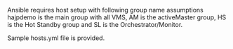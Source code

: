 Ansible requires host setup with following group name assumptions hajpdemo is the main group with all VMS, AM is the activeMaster group,
HS is the Hot Standby group and SL is the Orchestrator/Monitor.

Sample hosts.yml file is provided.